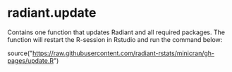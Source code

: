 # radiant.update

Contains one function that updates Radiant and all required packages. The function will restart the R-session in Rstudio and run the command below:

source("https://raw.githubusercontent.com/radiant-rstats/minicran/gh-pages/update.R")

